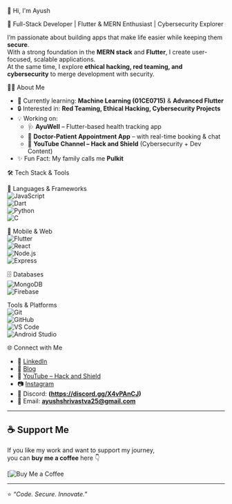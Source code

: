 👋 Hi, I'm Ayush

🚀 Full-Stack Developer | Flutter & MERN Enthusiast | Cybersecurity Explorer  

I’m passionate about building apps that make life easier while keeping them **secure**.  
With a strong foundation in the **MERN stack** and **Flutter**, I create user-focused, scalable applications.  
At the same time, I explore **ethical hacking, red teaming, and cybersecurity** to merge development with security.  



👨‍💻 About Me  

- 🌱 Currently learning: **Machine Learning (01CE0715)** & **Advanced Flutter**  
- 🔒 Interested in: **Red Teaming, Ethical Hacking, Cybersecurity Projects**  
- 💡 Working on:  
  - 🩺 **AyuWell** – Flutter-based health tracking app  
  - 📅 **Doctor-Patient Appointment App** – with real-time booking & chat  
  - 🎥 **YouTube Channel – Hack and Shield** (Cybersecurity + Dev Content)  
- ✨ Fun Fact: My family calls me **Pulkit**  


🛠️ Tech Stack & Tools  

🚀 Languages & Frameworks  
![JavaScript](https://img.shields.io/badge/JavaScript-F7DF1E?style=for-the-badge&logo=javascript&logoColor=000)  
![Dart](https://img.shields.io/badge/Dart-0175C2?style=for-the-badge&logo=dart&logoColor=white)  
![Python](https://img.shields.io/badge/Python-3776AB?style=for-the-badge&logo=python&logoColor=white)  
![C](https://img.shields.io/badge/C-00599C?style=for-the-badge&logo=c&logoColor=white)  

📱 Mobile & Web  
![Flutter](https://img.shields.io/badge/Flutter-02569B?style=for-the-badge&logo=flutter&logoColor=white)  
![React](https://img.shields.io/badge/React-20232A?style=for-the-badge&logo=react&logoColor=61DAFB)  
![Node.js](https://img.shields.io/badge/Node.js-339933?style=for-the-badge&logo=node.js&logoColor=white)  
![Express](https://img.shields.io/badge/Express.js-000000?style=for-the-badge&logo=express&logoColor=white)  

🗄️ Databases  
![MongoDB](https://img.shields.io/badge/MongoDB-47A248?style=for-the-badge&logo=mongodb&logoColor=white)  
![Firebase](https://img.shields.io/badge/Firebase-FFCA28?style=for-the-badge&logo=firebase&logoColor=black)  

 Tools & Platforms  
![Git](https://img.shields.io/badge/Git-F05032?style=for-the-badge&logo=git&logoColor=white)  
![GitHub](https://img.shields.io/badge/GitHub-181717?style=for-the-badge&logo=github&logoColor=white)  
![VS Code](https://img.shields.io/badge/VS%20Code-007ACC?style=for-the-badge&logo=visual-studio-code&logoColor=white)  
![Android Studio](https://img.shields.io/badge/Android%20Studio-3DDC84?style=for-the-badge&logo=android-studio&logoColor=white)  


🌐 Connect with Me  

- 💼 [LinkedIn](www.linkedin.com/in/ayushrivastav)  
- 📝 [Blog](https://ayush-portfolio-hazel.vercel.app/)  
- 🎥 [YouTube – Hack and Shield](https://www.youtube.com/@HackandShield)  
- 📷 [Instagram](https://instagram.com/nowayush)  
- 💬 Discord: **(https://discord.gg/X4vPAnCJ)**  
- 📧 Email: **ayushshrivastva25@gmail.com**  

---

## ☕ Support Me  

If you like my work and want to support my journey,  
you can **buy me a coffee** here 👇  

[![Buy Me a Coffee](https://buymeacoffee.com/ayushshrivastva)  

---

⭐️ _“Code. Secure. Innovate.”_

